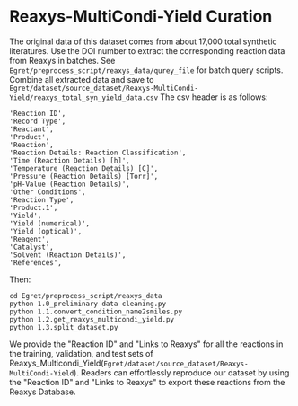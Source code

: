 # Reaxys-MultiCondi-Yield Curation

The original data of this dataset comes from about 17,000 total synthetic literatures. Use the DOI number to extract the corresponding reaction data from Reaxys in batches. See `Egret/preprocess_script/reaxys_data/qurey_file` for batch query scripts. Combine all extracted data and  save to `Egret/dataset/source_dataset/Reaxys-MultiCondi-Yield/reaxys_total_syn_yield_data.csv` The csv header is as follows:
```
'Reaction ID',
'Record Type',
'Reactant',
'Product',
'Reaction',
'Reaction Details: Reaction Classification',
'Time (Reaction Details) [h]',
'Temperature (Reaction Details) [C]',
'Pressure (Reaction Details) [Torr]',
'pH-Value (Reaction Details)',
'Other Conditions',
'Reaction Type',
'Product.1',
'Yield',
'Yield (numerical)',
'Yield (optical)',
'Reagent',
'Catalyst',
'Solvent (Reaction Details)',
'References',
```

Then:
```
cd Egret/preprocess_script/reaxys_data
python 1.0_preliminary data cleaning.py
python 1.1.convert_condition_name2smiles.py
python 1.2.get_reaxys_multicondi_yield.py
python 1.3.split_dataset.py
```
We provide the "Reaction ID" and "Links to Reaxys" for all the reactions in the training, validation, and test sets of Reaxys_Multicondi_Yield(`Egret/dataset/source_dataset/Reaxys-MultiCondi-Yield`). Readers can effortlessly reproduce our dataset by using the "Reaction ID" and "Links to Reaxys" to export these reactions from the Reaxys Database.